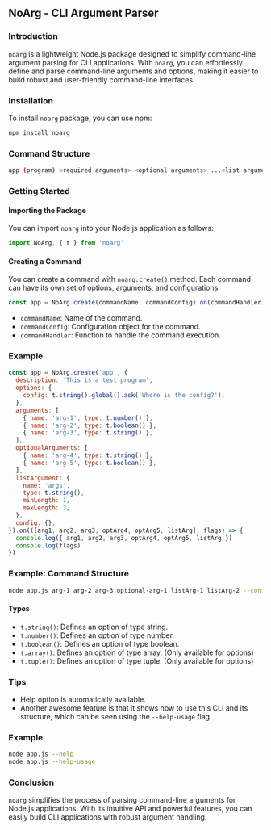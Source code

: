## NoArg - CLI Argument Parser

### Introduction

`noarg` is a lightweight Node.js package designed to simplify command-line argument parsing for CLI applications. With `noarg`, you can effortlessly define and parse command-line arguments and options, making it easier to build robust and user-friendly command-line interfaces.

### Installation

To install `noarg` package, you can use npm:

```bash
npm install noarg
```

### Command Structure

```sh
app (program) <required arguments> <optional arguments> ...<list arguments>[] [options]
```

### Getting Started

#### Importing the Package

You can import `noarg` into your Node.js application as follows:

```javascript
import NoArg, { t } from 'noarg'
```

#### Creating a Command

You can create a command with `noarg.create()` method. Each command can have its own set of options, arguments, and configurations.

```javascript
const app = NoArg.create(commandName, commandConfig).on(commandHandler)
```

- `commandName`: Name of the command.
- `commandConfig`: Configuration object for the command.
- `commandHandler`: Function to handle the command execution.

### Example

```javascript
const app = NoArg.create('app', {
  description: 'This is a test program',
  options: {
    config: t.string().global().ask('Where is the config?'),
  },
  arguments: [
    { name: 'arg-1', type: t.number() },
    { name: 'arg-2', type: t.boolean() },
    { name: 'arg-3', type: t.string() },
  ],
  optionalArguments: [
    { name: 'arg-4', type: t.string() },
    { name: 'arg-5', type: t.boolean() },
  ],
  listArgument: {
    name: 'args',
    type: t.string(),
    minLength: 1,
    maxLength: 3,
  },
  config: {},
}).on(([arg1, arg2, arg3, optArg4, optArg5, listArg], flags) => {
  console.log({ arg1, arg2, arg3, optArg4, optArg5, listArg })
  console.log(flags)
})
```

### Example: Command Structure

```sh
node app.js arg-1 arg-2 arg-3 optional-arg-1 listArg-1 listArg-2 --config config.json
```

#### Types

- `t.string()`: Defines an option of type string.
- `t.number()`: Defines an option of type number.
- `t.boolean()`: Defines an option of type boolean.
- `t.array()`: Defines an option of type array. (Only available for options)
- `t.tuple()`: Defines an option of type tuple. (Only available for options)

### Tips

- Help option is automatically available.
- Another awesome feature is that it shows how to use this CLI and its structure, which can be seen using the `--help-usage` flag.

### Example

```sh
node app.js --help
node app.js --help-usage
```

### Conclusion

`noarg` simplifies the process of parsing command-line arguments for Node.js applications. With its intuitive API and powerful features, you can easily build CLI applications with robust argument handling.
